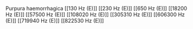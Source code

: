 Purpura haemorrhagica
[[130 Hz (E)]]
[[230 Hz (E)]]
[[650 Hz (E)]]
[[18200 Hz (E)]]
[[57500 Hz (E)]]
[[108020 Hz (E)]]
[[305310 Hz (E)]]
[[606300 Hz (E)]]
[[719940 Hz (E)]]
[[822530 Hz (E)]]